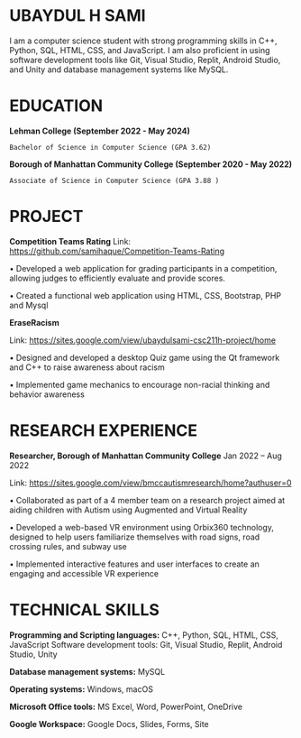 # UBAYDUL H SAMI

I am a computer science student with strong programming skills in C++, Python, SQL, HTML, CSS, and JavaScript. I am also proficient in using software development tools like Git, Visual Studio, Replit, Android Studio, and Unity and database management systems like MySQL.

# EDUCATION

**Lehman College (September 2022 - May 2024)**

    Bachelor of Science in Computer Science (GPA 3.62)

**Borough of Manhattan Community College (September 2020 - May 2022)**

    Associate of Science in Computer Science (GPA 3.88 )

# PROJECT

**Competition Teams Rating**
Link: https://github.com/samihaque/Competition-Teams-Rating

• Developed a web application for grading participants in a competition, allowing judges to efficiently evaluate and
provide scores.

• Created a functional web application using HTML, CSS, Bootstrap, PHP and Mysql

**EraseRacism**

Link: https://sites.google.com/view/ubaydulsami-csc211h-project/home

• Designed and developed a desktop Quiz game using the Qt framework and C++ to raise awareness about racism 

• Implemented game mechanics to encourage non-racial thinking and behavior awareness


# RESEARCH EXPERIENCE

**Researcher, Borough of Manhattan Community College** Jan 2022 – Aug 2022

Link: https://sites.google.com/view/bmccautismresearch/home?authuser=0


• Collaborated as part of a 4 member team on a research project aimed at aiding children with Autism using Augmented and Virtual Reality

• Developed a web-based VR environment using Orbix360 technology, designed to help users familiarize themselves with road signs, road crossing rules, and subway use

• Implemented interactive features and user interfaces to create an engaging and accessible VR experience

# TECHNICAL SKILLS

**Programming and Scripting languages:** C++, Python, SQL, HTML, CSS, JavaScript Software development tools: Git, Visual Studio, Replit, Android Studio, Unity

**Database management systems:** MySQL

**Operating systems:** Windows, macOS

**Microsoft Office tools:** MS Excel, Word, PowerPoint, OneDrive

**Google Workspace:** Google Docs, Slides, Forms, Site
